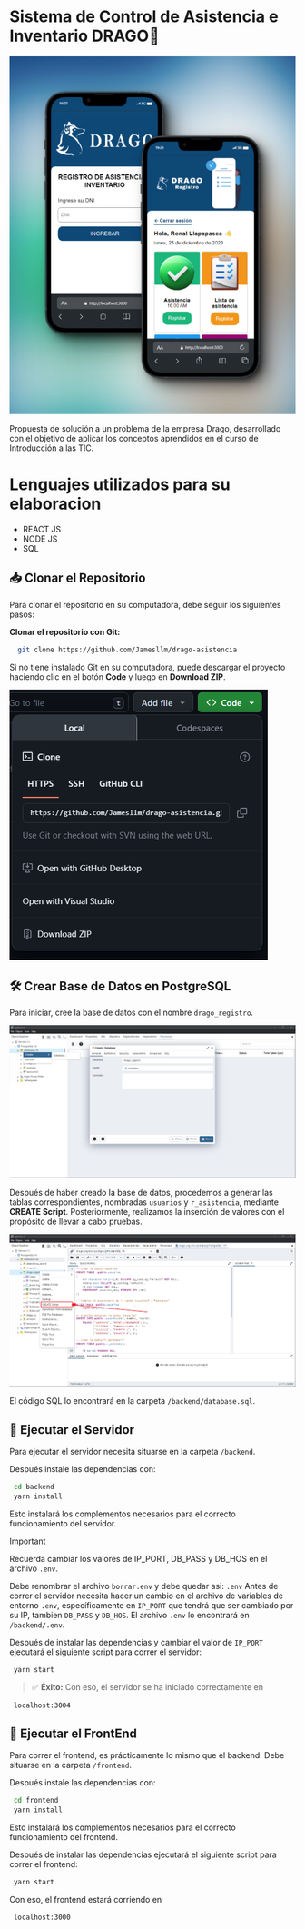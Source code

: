 # Sistema de Control de Asistencia e Inventario DRAGO🚀

![sistema](./images/phone-version.png)

Propuesta de solución a un problema de la empresa Drago, desarrollado con el objetivo de aplicar los conceptos aprendidos en el curso de Introducción a las TIC.


# Lenguajes utilizados para su elaboracion
- REACT JS
- NODE JS
- SQL


## 📥 Clonar el Repositorio

Para clonar el repositorio en su computadora, debe seguir los siguientes pasos:

**Clonar el repositorio con Git:**
```bash
  git clone https://github.com/Jamesllm/drago-asistencia
```

Si no tiene instalado Git en su computadora, puede descargar el proyecto haciendo clic en el botón **Code** y luego en **Download ZIP**.

![sistema](./images/btn.png)

## 🛠️ Crear Base de Datos en PostgreSQL

Para iniciar, cree la base de datos con el nombre ```drago_registro```. 

![sistema](./images/crearDB.png)

Después de haber creado la base de datos, procedemos a generar las tablas correspondientes, nombradas ```usuarios``` y ```r_asistencia```, mediante **CREATE Script**. Posteriormente, realizamos la inserción de valores con el propósito de llevar a cabo pruebas.

![sistema](./images/createSc.png)

El código SQL lo encontrará en la carpeta ```/backend/database.sql```.

## 🚀 Ejecutar el Servidor

Para ejecutar el servidor necesita situarse en la carpeta ```/backend```.

Después instale las dependencias con:
```bash
 cd backend
 yarn install
```
Esto instalará los complementos necesarios para el correcto funcionamiento del servidor.

> [!IMPORTANT]
>  Recuerda cambiar los valores de IP_PORT, DB_PASS y DB_HOS en el archivo `.env`.


Debe renombrar el archivo  ```borrar.env``` y debe quedar asi: ```.env```
Antes de correr el servidor necesita hacer un cambio en el archivo de variables de entorno ```.env```, específicamente en ```IP_PORT``` que tendrá que ser cambiado por su IP, tambien ```DB_PASS``` y ```DB_HOS```. El archivo ```.env``` lo encontrará en ```/backend/.env```.

Después de instalar las dependencias y cambiar el valor de ```IP_PORT``` ejecutará el siguiente script para correr el servidor:
```bash
 yarn start
```



> ✅ **Éxito:**
Con eso, el servidor se ha iniciado correctamente en
```bash
 localhost:3004
```


## 🚀 Ejecutar el FrontEnd

Para correr el frontend, es prácticamente lo mismo que el backend. Debe situarse en la carpeta ```/frontend```.

Después instale las dependencias con:
```bash
 cd frontend
 yarn install
```
Esto instalará los complementos necesarios para el correcto funcionamiento del frontend.

Después de instalar las dependencias ejecutará el siguiente script para correr el frontend:
```bash
 yarn start
```

Con eso, el frontend estará corriendo en 
```bash
 localhost:3000
```
